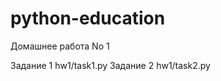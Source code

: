 # python-education

Домашнее работа No 1

  Задание 1
    hw1/task1.py
  Задание 2
    hw1/task2.py

